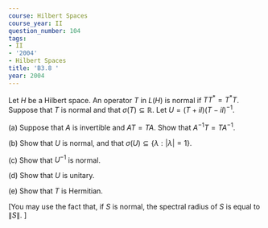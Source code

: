 ```yaml
---
course: Hilbert Spaces
course_year: II
question_number: 104
tags:
- II
- '2004'
- Hilbert Spaces
title: 'B3.8 '
year: 2004
---
```



Let $H$ be a Hilbert space. An operator $T$ in $L(H)$ is normal if $T T^{*}=T^{*} T$. Suppose that $T$ is normal and that $\sigma(T) \subseteq \mathbb{R}$. Let $U=(T+i I)(T-i I)^{-1}$.

(a) Suppose that $A$ is invertible and $A T=T A$. Show that $A^{-1} T=T A^{-1}$.

(b) Show that $U$ is normal, and that $\sigma(U) \subseteq\{\lambda:|\lambda|=1\}$.

(c) Show that $U^{-1}$ is normal.

(d) Show that $U$ is unitary.

(e) Show that $T$ is Hermitian.

[You may use the fact that, if $S$ is normal, the spectral radius of $S$ is equal to $\|S\| .$ ]